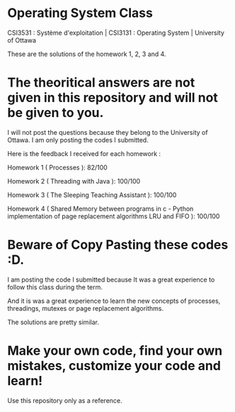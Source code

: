 # Operating System Class

CSI3531 : Système d'exploitation | CSI3131 : Operating System | University of Ottawa  

These are the solutions of the homework 1, 2, 3 and 4. 

# The theoritical answers are not given in this repository and will not be given to you. 

I will not post the questions because they belong to the University of Ottawa. 
I am only posting the codes I submitted. 


Here is the feedback I received for each homework :

Homework 1 ( Processes ): 82/100 

Homework 2 ( Threading with Java ): 100/100 

Homework 3 ( The Sleeping Teaching Assistant ): 100/100 

Homework 4 ( Shared Memory between programs in c - Python implementation of page replacement algorithms LRU and FIFO ): 100/100

# Beware of Copy Pasting these codes  :D. 

I am posting the code I submitted because It was a great experience to follow this class
during the term. 

And it is was a great experience to learn the new concepts of processes, threadings, mutexes or page replacement algorithms.

The solutions are pretty similar. 

# Make your own code, find your own mistakes, customize your code and learn!

Use this repository only as a reference. 








